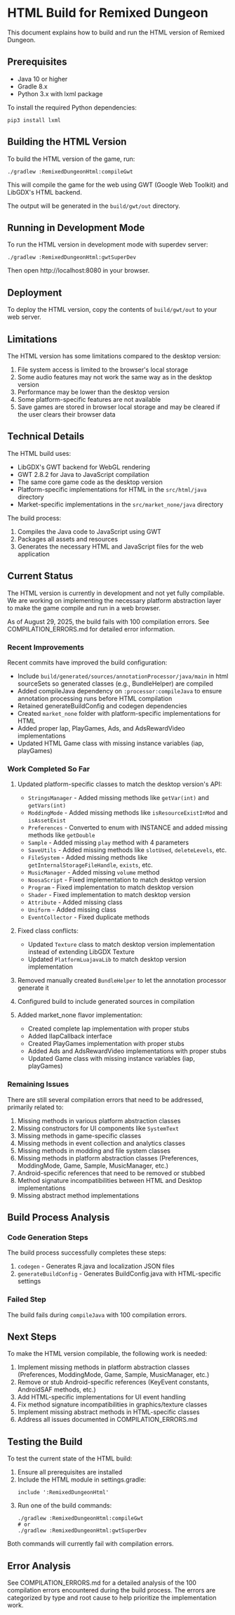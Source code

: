 # HTML Build for Remixed Dungeon

This document explains how to build and run the HTML version of Remixed Dungeon.

## Prerequisites

- Java 10 or higher
- Gradle 8.x
- Python 3.x with lxml package

To install the required Python dependencies:
```
pip3 install lxml
```

## Building the HTML Version

To build the HTML version of the game, run:

```
./gradlew :RemixedDungeonHtml:compileGwt
```

This will compile the game for the web using GWT (Google Web Toolkit) and LibGDX's HTML backend.

The output will be generated in the `build/gwt/out` directory.

## Running in Development Mode

To run the HTML version in development mode with superdev server:

```
./gradlew :RemixedDungeonHtml:gwtSuperDev
```

Then open http://localhost:8080 in your browser.

## Deployment

To deploy the HTML version, copy the contents of `build/gwt/out` to your web server.

## Limitations

The HTML version has some limitations compared to the desktop version:

1. File system access is limited to the browser's local storage
2. Some audio features may not work the same way as in the desktop version
3. Performance may be lower than the desktop version
4. Some platform-specific features are not available
5. Save games are stored in browser local storage and may be cleared if the user clears their browser data

## Technical Details

The HTML build uses:
- LibGDX's GWT backend for WebGL rendering
- GWT 2.8.2 for Java to JavaScript compilation
- The same core game code as the desktop version
- Platform-specific implementations for HTML in the `src/html/java` directory
- Market-specific implementations in the `src/market_none/java` directory

The build process:
1. Compiles the Java code to JavaScript using GWT
2. Packages all assets and resources
3. Generates the necessary HTML and JavaScript files for the web application

## Current Status

The HTML version is currently in development and not yet fully compilable. We are working on implementing the necessary platform abstraction layer to make the game compile and run in a web browser.

As of August 29, 2025, the build fails with 100 compilation errors. See COMPILATION_ERRORS.md for detailed error information.

### Recent Improvements

Recent commits have improved the build configuration:
- Include `build/generated/sources/annotationProcessor/java/main` in html sourceSets so generated classes (e.g., BundleHelper) are compiled
- Added compileJava dependency on `:processor:compileJava` to ensure annotation processing runs before HTML compilation
- Retained generateBuildConfig and codegen dependencies
- Created `market_none` folder with platform-specific implementations for HTML
- Added proper Iap, PlayGames, Ads, and AdsRewardVideo implementations
- Updated HTML Game class with missing instance variables (iap, playGames)

### Work Completed So Far

1. Updated platform-specific classes to match the desktop version's API:
   - `StringsManager` - Added missing methods like `getVar(int)` and `getVars(int)`
   - `ModdingMode` - Added missing methods like `isResourceExistInMod` and `isAssetExist`
   - `Preferences` - Converted to enum with INSTANCE and added missing methods like `getDouble`
   - `Sample` - Added missing `play` method with 4 parameters
   - `SaveUtils` - Added missing methods like `slotUsed`, `deleteLevels`, etc.
   - `FileSystem` - Added missing methods like `getInternalStorageFileHandle`, `exists`, etc.
   - `MusicManager` - Added missing `volume` method
   - `NoosaScript` - Fixed implementation to match desktop version
   - `Program` - Fixed implementation to match desktop version
   - `Shader` - Fixed implementation to match desktop version
   - `Attribute` - Added missing class
   - `Uniform` - Added missing class
   - `EventCollector` - Fixed duplicate methods

2. Fixed class conflicts:
   - Updated `Texture` class to match desktop version implementation instead of extending LibGDX Texture
   - Updated `PlatformLuajavaLib` to match desktop version implementation

3. Removed manually created `BundleHelper` to let the annotation processor generate it

4. Configured build to include generated sources in compilation

5. Added market_none flavor implementation:
   - Created complete Iap implementation with proper stubs
   - Added IIapCallback interface
   - Created PlayGames implementation with proper stubs
   - Added Ads and AdsRewardVideo implementations with proper stubs
   - Updated Game class with missing instance variables (iap, playGames)

### Remaining Issues

There are still several compilation errors that need to be addressed, primarily related to:
1. Missing methods in various platform abstraction classes
2. Missing constructors for UI components like `SystemText`
3. Missing methods in game-specific classes
4. Missing methods in event collection and analytics classes
5. Missing methods in modding and file system classes
6. Missing methods in platform abstraction classes (Preferences, ModdingMode, Game, Sample, MusicManager, etc.)
7. Android-specific references that need to be removed or stubbed
8. Method signature incompatibilities between HTML and Desktop implementations
9. Missing abstract method implementations

## Build Process Analysis

### Code Generation Steps
The build process successfully completes these steps:
1. `codegen` - Generates R.java and localization JSON files
2. `generateBuildConfig` - Generates BuildConfig.java with HTML-specific settings

### Failed Step
The build fails during `compileJava` with 100 compilation errors.

## Next Steps

To make the HTML version compilable, the following work is needed:

1. Implement missing methods in platform abstraction classes (Preferences, ModdingMode, Game, Sample, MusicManager, etc.)
2. Remove or stub Android-specific references (KeyEvent constants, AndroidSAF methods, etc.)
3. Add HTML-specific implementations for UI event handling
4. Fix method signature incompatibilities in graphics/texture classes
5. Implement missing abstract methods in HTML-specific classes
6. Address all issues documented in COMPILATION_ERRORS.md

## Testing the Build

To test the current state of the HTML build:

1. Ensure all prerequisites are installed
2. Include the HTML module in settings.gradle:
   ```
   include ':RemixedDungeonHtml'
   ```
3. Run one of the build commands:
   ```
   ./gradlew :RemixedDungeonHtml:compileGwt
   # or
   ./gradlew :RemixedDungeonHtml:gwtSuperDev
   ```

Both commands will currently fail with compilation errors.

## Error Analysis

See COMPILATION_ERRORS.md for a detailed analysis of the 100 compilation errors encountered during the build process. The errors are categorized by type and root cause to help prioritize the implementation work.